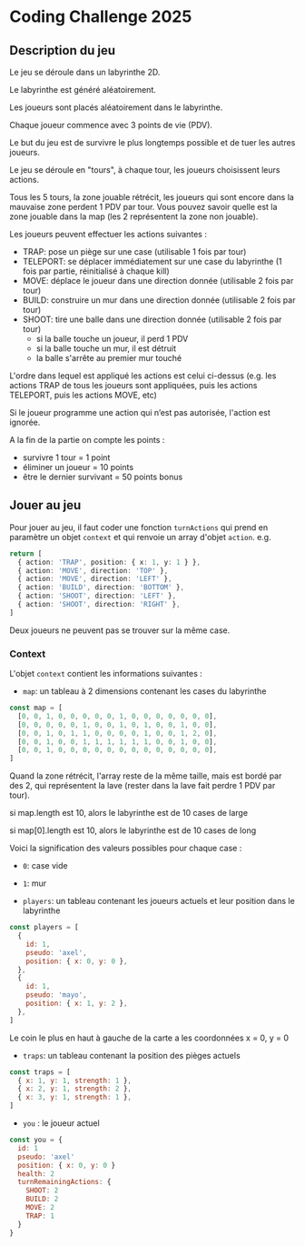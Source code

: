 # Coding Challenge 2025

## Description du jeu

Le jeu se déroule dans un labyrinthe 2D.

Le labyrinthe est généré aléatoirement.

Les joueurs sont placés aléatoirement dans le labyrinthe.

Chaque joueur commence avec 3 points de vie (PDV).

Le but du jeu est de survivre le plus longtemps possible et de tuer les autres joueurs.

Le jeu se déroule en "tours", à chaque tour, les joueurs choisissent leurs actions.

Tous les 5 tours, la zone jouable rétrécit, les joueurs qui sont encore dans la mauvaise zone perdent 1 PDV par tour.
Vous pouvez savoir quelle est la zone jouable dans la map (les 2 représentent la zone non jouable).

Les joueurs peuvent effectuer les actions suivantes :

- TRAP: pose un piège sur une case (utilisable 1 fois par tour)
- TELEPORT: se déplacer immédiatement sur une case du labyrinthe (1 fois par partie, réinitialisé à chaque kill)
- MOVE: déplace le joueur dans une direction donnée (utilisable 2 fois par tour)
- BUILD: construire un mur dans une direction donnée (utilisable 2 fois par tour)
- SHOOT: tire une balle dans une direction donnée (utilisable 2 fois par tour)
  - si la balle touche un joueur, il perd 1 PDV
  - si la balle touche un mur, il est détruit
  - la balle s'arrête au premier mur touché
 
L'ordre dans lequel est appliqué les actions est celui ci-dessus (e.g. les actions TRAP de tous les joueurs sont appliquées, puis les actions TELEPORT, puis les actions MOVE, etc)

Si le joueur programme une action qui n’est pas autorisée, l'action est ignorée.

A la fin de la partie on compte les points :

- survivre 1 tour = 1 point
- éliminer un joueur = 10 points
- être le dernier survivant = 50 points bonus

## Jouer au jeu

Pour jouer au jeu, il faut coder une fonction `turnActions` qui prend en paramètre un objet `context` et qui renvoie un array d'objet `action`.
e.g.

```ts
return [
  { action: 'TRAP', position: { x: 1, y: 1 } },
  { action: 'MOVE', direction: 'TOP' },
  { action: 'MOVE', direction: 'LEFT' },
  { action: 'BUILD', direction: 'BOTTOM' },
  { action: 'SHOOT', direction: 'LEFT' },
  { action: 'SHOOT', direction: 'RIGHT' },
]
```

Deux joueurs ne peuvent pas se trouver sur la même case.

### Context

L'objet `context` contient les informations suivantes :

- `map`: un tableau à 2 dimensions contenant les cases du labyrinthe

```js
const map = [
  [0, 0, 1, 0, 0, 0, 0, 0, 1, 0, 0, 0, 0, 0, 0, 0],
  [0, 0, 0, 0, 0, 1, 0, 0, 1, 0, 1, 0, 0, 1, 0, 0],
  [0, 0, 1, 0, 1, 1, 0, 0, 0, 0, 1, 0, 0, 1, 2, 0],
  [0, 0, 1, 0, 0, 1, 1, 1, 1, 1, 1, 0, 0, 1, 0, 0],
  [0, 0, 1, 0, 0, 0, 0, 0, 0, 0, 0, 0, 0, 0, 0, 0],
]
```
Quand la zone rétrécit, l'array reste de la même taille, mais est bordé par des 2, qui représentent la lave (rester dans la lave fait perdre 1 PDV par tour).

si map.length est 10, alors le labyrinthe est de 10 cases de large

si map[0].length est 10, alors le labyrinthe est de 10 cases de long

Voici la signification des valeurs possibles pour chaque case :

- `0`: case vide
- `1`: mur

- `players`: un tableau contenant les joueurs actuels et leur position dans le labyrinthe

```js
const players = [
  {
    id: 1,
    pseudo: 'axel',
    position: { x: 0, y: 0 },
  },
  {
    id: 1,
    pseudo: 'mayo',
    position: { x: 1, y: 2 },
  },
]
```

Le coin le plus en haut à gauche de la carte a les coordonnées x = 0, y = 0

- `traps`: un tableau contenant la position des pièges actuels

```js
const traps = [
  { x: 1, y: 1, strength: 1 },
  { x: 2, y: 1, strength: 2 },
  { x: 3, y: 1, strength: 1 },
]
```

- `you` : le joueur actuel

```js
const you = {
  id: 1
  pseudo: 'axel'
  position: { x: 0, y: 0 }
  health: 2
  turnRemainingActions: {
    SHOOT: 2
    BUILD: 2
    MOVE: 2
    TRAP: 1
  }
}
```

